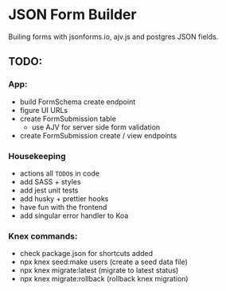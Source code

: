 # JSON Form Builder

Builing forms with jsonforms.io, ajv.js and postgres JSON fields.


## TODO:

### App:
- build FormSchema create endpoint
- figure UI URLs
- create FormSubmission table
  - use AJV for server side form validation
- create FormSubmission create / view endpoints


### Housekeeping
- actions all `TODO`s in code
- add SASS + styles
- add jest unit tests
- add husky + prettier hooks
- have fun with the frontend
- add singular error handler to Koa

### Knex commands:

- check package.json for shortcuts added
- npx knex seed:make users (create a seed data file)
- npx knex migrate:latest (migrate to latest status)
- npx knex migrate:rollback (rollback knex migration)
